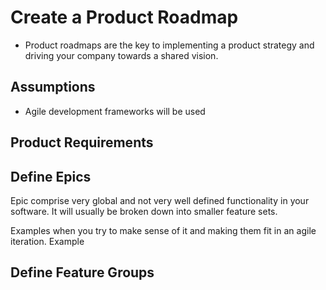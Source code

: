 #  Create a Product Roadmap
* Product roadmaps are the key to implementing a product strategy and driving your company towards a shared vision.

## Assumptions
* Agile development frameworks will be used

## Product Requirements


## Define Epics
Epic comprise very global and not very well defined functionality in your software.  It will usually be broken down into smaller feature sets.

 Examples when you try to make sense of it and making them fit in an agile iteration. Example
## Define Feature Groups